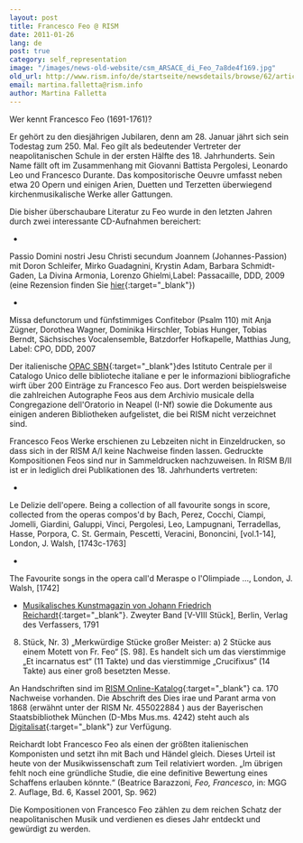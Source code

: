 ```yaml
---
layout: post
title: Francesco Feo @ RISM
date: 2011-01-26
lang: de
post: true
category: self_representation
image: "/images/news-old-website/csm_ARSACE_di_Feo_7a8de4f169.jpg"
old_url: http://www.rism.info/de/startseite/newsdetails/browse/62/article/64/francesco-feo-rism.html
email: martina.falletta@rism.info
author: Martina Falletta
---
```



Wer kennt Francesco Feo (1691-1761)?

Er gehört zu den diesjährigen Jubilaren, denn am 28. Januar jährt sich sein Todestag zum 250. Mal. Feo gilt als bedeutender Vertreter der neapolitanischen Schule in der ersten Hälfte des 18. Jahrhunderts. Sein Name fällt oft im Zusammenhang mit Giovanni Battista Pergolesi, Leonardo Leo und Francesco Durante. Das kompositorische Oeuvre umfasst neben etwa 20 Opern und einigen Arien, Duetten und Terzetten überwiegend kirchenmusikalische Werke aller Gattungen.

Die bisher überschaubare Literatur zu Feo wurde in den letzten Jahren durch zwei interessante CD-Aufnahmen bereichert:

-

Passio Domini nostri Jesu Christi secundum Joannem (Johannes-Passion) mit Doron Schleifer, Mirko Guadagnini, Krystin Adam, Barbara Schmidt-Gaden, La Divina Armonia, Lorenzo Ghielmi,Label: Passacaille, DDD, 2009 (eine Rezension finden Sie [hier](http://www.mascellaro.it/node/41795){:target="_blank"})

-

Missa defunctorum und fünfstimmiges Confitebor (Psalm 110) mit Anja Zügner, Dorothea Wagner, Dominika Hirschler, Tobias Hunger, Tobias Berndt, Sächsisches Vocalensemble, Batzdorfer Hofkapelle, Matthias Jung, Label: CPO, DDD, 2007



Der italienische [OPAC SBN](http://opac.sbn.it/opacsbn/opac/iccu/musica.jsp){:target="_blank"}des Istituto Centrale per il Catalogo Unico delle biblioteche italiane e per le informazioni bibliografiche wirft über 200 Einträge zu Francesco Feo aus. Dort werden beispielsweise die zahlreichen Autographe Feos aus dem Archivio musicale della Congregazione dell'Oratorio in Neapel (I-Nf) sowie die Dokumente aus einigen anderen Bibliotheken aufgelistet, die bei RISM nicht verzeichnet sind.

Francesco Feos Werke erschienen zu Lebzeiten nicht in Einzeldrucken, so dass sich in der RISM A/I keine Nachweise finden lassen. Gedruckte Kompositionen Feos sind nur in Sammeldrucken nachzuweisen. In RISM B/II ist er in lediglich drei Publikationen des 18. Jahrhunderts vertreten:

-

Le Delizie dell'opere. Being a collection of all favourite songs in score, collected from the operas compos'd by Bach, Perez, Cocchi, Ciampi, Jomelli, Giardini, Galuppi, Vinci, Pergolesi, Leo, Lampugnani, Terradellas, Hasse, Porpora, C. St. Germain, Pescetti, Veracini, Bononcini, [vol.1-14], London, J. Walsh, [1743c-1763]

-

The Favourite songs in the opera call'd Meraspe o l'Olimpiade …, London, J. Walsh, [1742]

- [Musikalisches Kunstmagazin von Johann Friedrich Reichardt](http://ia700303.us.archive.org/16/items/MusikalischesKunstmagazinBd.21791/ReichardtMusikalischesKunstmagazinB21791_text.pdf){:target="_blank"}. Zweyter Band [V-VIII Stück], Berlin, Verlag des Verfassers, 1791
8. Stück, Nr. 3) „Merkwürdige Stücke großer Meister: a) 2 Stücke aus einem Motett von Fr. Feo“ [S. 98]. Es handelt sich um das vierstimmige „Et incarnatus est“ (11 Takte) und das vierstimmige „Crucifixus“ (14 Takte) aus einer groß besetzten Messe.

An Handschriften sind im [RISM Online-Katalog](http://opac.rism.info/index.php?id=6&L=0&tx_bsbsearch_pi1%5Bquery%5D%5B0%5D=feo+francesco){:target="_blank"} ca. 170 Nachweise vorhanden. Die Abschrift des Dies irae und Parant arma von 1868 (erwähnt unter der RISM Nr. 455022884 ) aus der Bayerischen Staatsbibliothek München (D-Mbs Mus.ms. 4242) steht auch als [Digitalisat](http://daten.digitale-sammlungen.de/~db/bsb00004706/images/){:target="_blank"} zur Verfügung.

Reichardt lobt Francesco Feo als einen der größten italienischen Komponisten und setzt ihn mit Bach und Händel gleich. Dieses Urteil ist heute von der Musikwissenschaft zum Teil relativiert worden. „Im übrigen fehlt noch eine gründliche Studie, die eine definitive Bewertung eines Schaffens erlauben könnte.“ (Beatrice Barazzoni, _Feo, Francesco_, in: MGG 2. Auflage, Bd. 6, Kassel 2001, Sp. 962)

Die Kompositionen von Francesco Feo zählen zu dem reichen Schatz der neapolitanischen Musik und verdienen es dieses Jahr entdeckt und gewürdigt zu werden.
